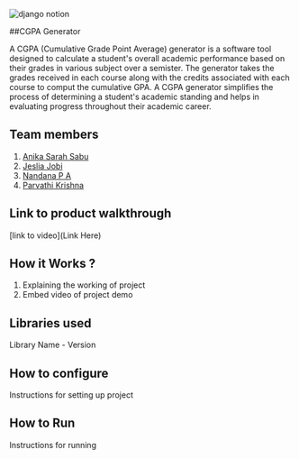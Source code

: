 
![django notion](https://github.com/TH-Activities/saturday-hack-night-template/assets/117498997/2db31367-8f96-4e88-8a8d-a1a75936204d)




##CGPA Generator

A CGPA (Cumulative Grade Point Average) generator is a software tool designed to calculate a student's overall academic performance based on their grades in various subject over a semister. The generator takes the grades received in each course along with the credits associated with each course to comput the cumulative GPA. A CGPA generator simplifies the process of determining a student's academic standing and helps in evaluating progress throughout their academic career. 

## Team members
1. [Anika Sarah Sabu](https://github.com/Aneka-zera)
2. [Jeslia Jobi](https://github.com/Jeslia-Jobi)
3. [Nandana P A](https://github.com/Nandana-p-a)
4. [Parvathi Krishna](https://github.com/26parvathik)
## Link to product walkthrough
[link to video](Link Here)
## How it Works ?
1. Explaining the working of project
2. Embed video of project demo
## Libraries used
Library Name - Version
## How to configure
Instructions for setting up project
## How to Run
Instructions for running
